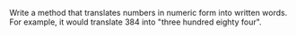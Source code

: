 Write a method that translates numbers in numeric form into written words. For example, it would translate 384 into "three hundred eighty four". 
